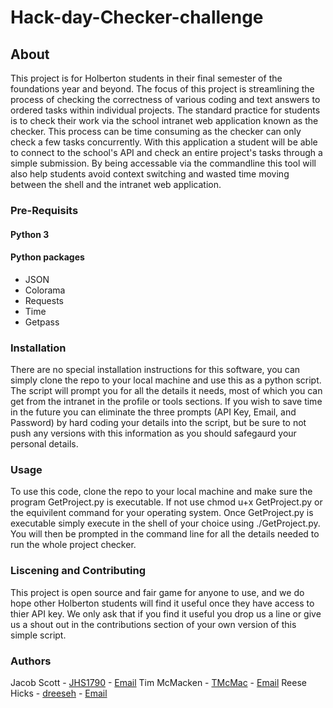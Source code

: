 # Hack-day-Checker-challenge

## About
This project is for Holberton students in their final semester of the foundations year and beyond. The focus of this project is streamlining the process of checking the correctness of various coding and text answers to ordered tasks within individual projects. The standard practice for students is to check their work via the school intranet web application known as the checker. This process can be time consuming as the checker can only check a few tasks concurrently. With this application a student will be able to connect to the school's API and check an entire project's tasks through a simple submission. By being accessable via the commandline this tool will also help students avoid context switching and wasted time moving between the shell and the intranet web application.

 
### Pre-Requisits
#### Python 3
#### Python packages
* JSON
* Colorama
* Requests
* Time
* Getpass


### Installation
There are no special installation instructions for this software, you can simply clone the repo to your local machine and use this as a python script. The script will prompt you for all the details it needs, most of which you can get from the intranet in the profile or tools sections. If you wish to save time in the future you can eliminate the three prompts (API Key, Email, and Password) by hard coding your details into the script, but be sure to not push any versions with this information as you should safegaurd your personal details.


### Usage
To use this code, clone the repo to your local machine and make sure the program GetProject.py is executable. If not use chmod u+x GetProject.py or the equivilent command for your operating system. Once GetProject.py is executable simply execute in the shell of your choice using ./GetProject.py. You will then be prompted in the command line for all the details needed to run the whole project checker.


### Liscening and Contributing
This project is open source and fair game for anyone to use, and we do hope other Holberton students will find it useful once they have access to thier API key. We only ask that if you find it useful you drop us a line or give us a shout out in the contributions section of your own version of this simple script. 


### Authors
Jacob Scott - [JHS1790](https://github.com/JHS1790) - [Email](mailto:1790@holbertonschool.com)
Tim McMacken - [TMcMac](https://github.com/TMcMac) - [Email](mailto:1646@holbertonschool.com)
Reese Hicks - [dreeseh](https://github.com/dreeseh) - [Email](mailto:1859@holbertonschool.com)